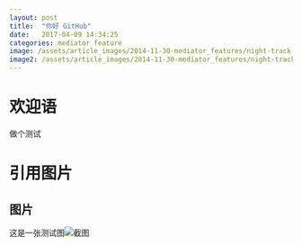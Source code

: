 ```yaml
---
layout: post
title:  "你好 GitHub"
date:   2017-04-09 14:34:25
categories: mediator feature
image: /assets/article_images/2014-11-30-mediator_features/night-track.JPG
image2: /assets/article_images/2014-11-30-mediator_features/night-track-mobile.JPG
---
```

# 欢迎语

做个测试

# 引用图片
## 图片

这是一张测试图![截图](https://timgsa.baidu.com/timg?image&quality=80&size=b9999_10000&sec=1491722342911&di=f512dd2ed5d3bd9857493e83f531605b&imgtype=0&src=http%3A%2F%2Fpic.58pic.com%2F58pic%2F17%2F14%2F25%2F43Y58PICfJB_1024.jpg)